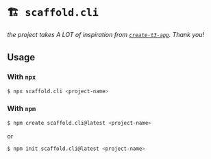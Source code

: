# `🏗 scaffold.cli`

###### the project takes A LOT of inspiration from [`create-t3-app`](https://github.com/t3-oss/create-t3-app/). Thank you!

## Usage

### With `npx`

```bash
$ npx scaffold.cli <project-name>
```

### With `npm`

```bash
$ npm create scaffold.cli@latest <project-name>
```

or

```bash
$ npm init scaffold.cli@latest <project-name>
```
